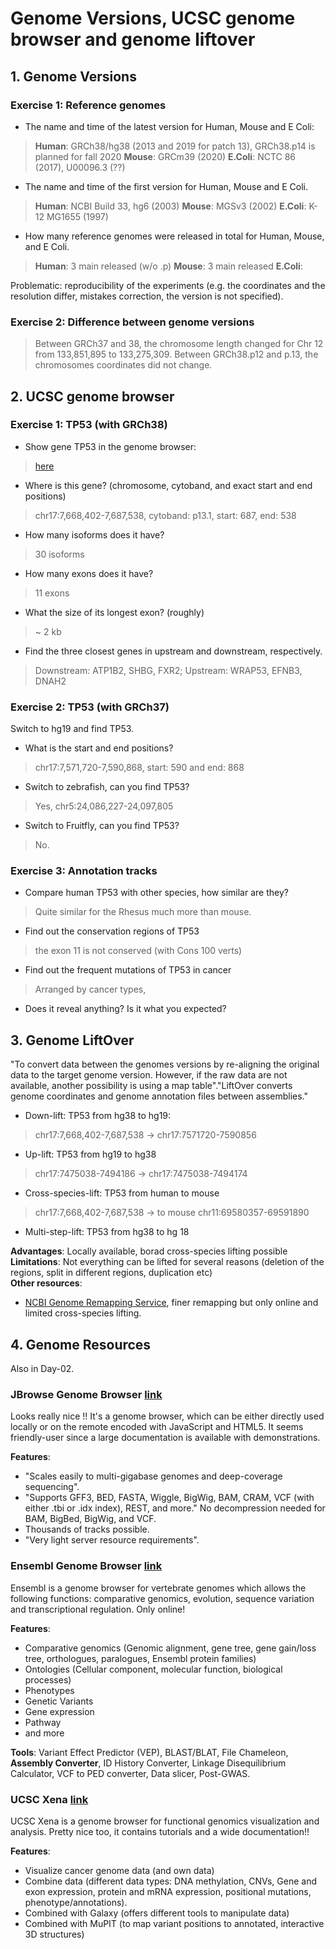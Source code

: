 # Genome Versions, UCSC genome browser and genome liftover 

## 1. Genome Versions 

### Exercise 1: Reference genomes 

* The name and time of the latest version for Human, Mouse and E Coli: 
> **Human**: GRCh38/hg38 (2013 and 2019 for patch 13), GRCh38.p14 is planned for fall 2020 
> **Mouse**: GRCm39 (2020) 
> **E.Coli**: NCTC 86 (2017), U00096.3 (??)

* The name and time of the first version for Human, Mouse and E Coli.
> **Human**: NCBI Build 33, hg6 (2003)
> **Mouse**: MGSv3 (2002)
> **E.Coli**: K-12 MG1655 (1997) 

* How many reference genomes were released in total for Human, Mouse, and E Coli.
> **Human**: 3 main released (w/o .p)
> **Mouse**: 3 main released 
> **E.Coli**: 

Problematic: reproducibility of the experiments (e.g. the coordinates and the resolution differ, mistakes correction, the version is not specified). 

### Exercise 2: Difference between genome versions 
> Between GRCh37 and 38, the chromosome length changed for Chr 12 from 133,851,895 to 133,275,309. Between GRCh38.p12 and p.13, the chromosomes coordinates did not change. 

## 2. UCSC genome browser 

### Exercise 1: TP53 (with GRCh38)
* Show gene TP53 in the genome browser: 
> [here](https://genome.ucsc.edu/cgi-bin/hgTracks?db=hg38&lastVirtModeType=default&lastVirtModeExtraState=&virtModeType=default&virtMode=0&nonVirtPosition=&position=chr17%3A7668402%2D7687538&hgsid=904782393_o5uzV5yuWQgt4vS7tAC4wKFm95Ov)
* Where is this gene? (chromosome, cytoband, and exact start and end positions)
> chr17:7,668,402-7,687,538, cytoband: p13.1, start: 687, end: 538
*  How many isoforms does it have?
> 30 isoforms 
* How many exons does it have?
> 11 exons 
* What the size of its longest exon? (roughly)
> ~ 2 kb
* Find the three closest genes in upstream and downstream, respectively.
> Downstream: ATP1B2, SHBG, FXR2; Upstream: WRAP53, EFNB3, DNAH2

### Exercise 2: TP53 (with GRCh37)
Switch to hg19 and find TP53.
* What is the start and end positions?
> chr17:7,571,720-7,590,868, start: 590 and end: 868
* Switch to zebrafish, can you find TP53?
> Yes, chr5:24,086,227-24,097,805
* Switch to Fruitfly, can you find TP53?
> No. 

### Exercise 3: Annotation tracks 
* Compare human TP53 with other species, how similar are they?
> Quite similar for the Rhesus much more than mouse. 
* Find out the conservation regions of TP53
> the exon 11 is not conserved (with Cons 100 verts)
* Find out the frequent mutations of TP53 in cancer
> Arranged by cancer types, 
* Does it reveal anything? Is it what you expected?
> 

## 3. Genome LiftOver 
"To convert data between the genomes versions by re-aligning the original data to the target genome version. However, if the raw data are not available, another possibility is using a map table"."LiftOver converts genome coordinates and genome annotation files between assemblies."
* Down-lift: TP53 from hg38 to hg19:
> chr17:7,668,402-7,687,538 -> chr17:7571720-7590856
* Up-lift: TP53 from hg19 to hg38
> chr17:7475038-7494186 -> chr17:7475038-7494174
* Cross-species-lift: TP53 from human to mouse 
> chr17:7,668,402-7,687,538 -> to mouse chr11:69580357-69591890
* Multi-step-lift: TP53 from hg38 to hg 18
>

**Advantages**: Locally available, borad cross-species lifting possible \
**Limitations**: Not everything can be lifted for several reasons (deletion of the regions, split in different regions, duplication etc) \
**Other resources**: 
* [NCBI Genome Remapping Service](https://www.ncbi.nlm.nih.gov/genome/tools/remap), finer remapping but only online and limited cross-species lifting. 


## 4. Genome Resources
Also in Day-02. 

### JBrowse Genome Browser [link](https://jbrowse.org) 
Looks really nice !! It's a genome browser, which can be either directly used locally or on the remote encoded with JavaScript and HTML5. It seems friendly-user since a large documentation is available with demonstrations. 

**Features**: 
* "Scales easily to multi-gigabase genomes and deep-coverage sequencing". 
* "Supports GFF3, BED, FASTA, Wiggle, BigWig, BAM, CRAM, VCF (with either .tbi or .idx index), REST, and more." No decompression needed for BAM, BigBed, BigWig, and VCF. 
* Thousands of tracks possible. 
* "Very light server resource requirements". 

### Ensembl Genome Browser [link](https://www.ensembl.org/info/website/index.html)
Ensembl is a genome browser for vertebrate genomes which allows the following functions: comparative genomics, evolution, sequence variation and transcriptional regulation. Only online! 

**Features**: 
* Comparative genomics (Genomic alignment, gene tree, gene gain/loss tree, orthologues, paralogues, Ensembl protein families)
* Ontologies (Cellular component, molecular function, biological processes)
* Phenotypes
* Genetic Variants 
* Gene expression 
* Pathway 
* and more 

**Tools**: Variant Effect Predictor (VEP), BLAST/BLAT, File Chameleon, **Assembly Converter**, ID History Converter, Linkage Disequilibrium Calculator, VCF to PED converter, Data slicer, Post-GWAS. 

### UCSC Xena [link](http://xena.ucsc.edu)
UCSC Xena is a genome browser for functional genomics visualization and analysis. Pretty nice too, it contains tutorials and a wide documentation!!

**Features**: 
* Visualize cancer genome data (and own data)
* Combine data (different data types: DNA methylation, CNVs, Gene and exon expression, protein and mRNA expression, positional mutations, phenotype/annotations).
* Combined with Galaxy (offers different tools to manipulate data)
* Combined with MuPIT (to map variant positions to annotated, interactive 3D structures)









